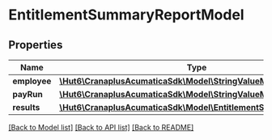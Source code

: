 # EntitlementSummaryReportModel

## Properties
Name | Type | Description | Notes
------------ | ------------- | ------------- | -------------
**employee** | [**\Hut6\CranaplusAcumaticaSdk\Model\StringValueModel**](StringValueModel.md) |  | [optional] 
**payRun** | [**\Hut6\CranaplusAcumaticaSdk\Model\StringValueModel**](StringValueModel.md) |  | [optional] 
**results** | [**\Hut6\CranaplusAcumaticaSdk\Model\EntitlementSumReportModel[]**](EntitlementSumReportModel.md) |  | [optional] 

[[Back to Model list]](../README.md#documentation-for-models) [[Back to API list]](../README.md#documentation-for-api-endpoints) [[Back to README]](../README.md)


